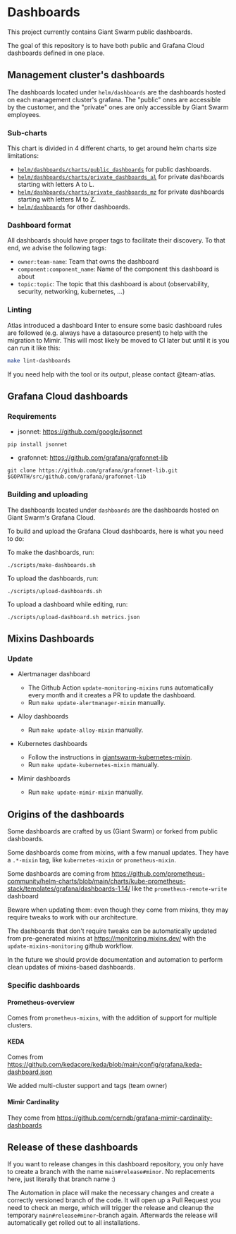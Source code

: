 # Dashboards

This project currently contains Giant Swarm public dashboards.

The goal of this repository is to have both public and Grafana Cloud dashboards defined in one place.

## Management cluster's dashboards

The dashboards located under `helm/dashboards` are the dashboards hosted on each management cluster's grafana.
The "public" ones are accessible by the customer, and the "private" ones are only accessible by Giant Swarm employees.

### Sub-charts

This chart is divided in 4 different charts, to get around helm charts size limitations:
- [`helm/dashboards/charts/public_dashboards`](helm/dashboards/charts/public_dashboards) for public dashboards.
- [`helm/dashboards/charts/private_dashboards_al`](helm/dashboards/charts/private_dashboards_al) for private dashboards starting with letters A to L.
- [`helm/dashboards/charts/private_dashboards_mz`](helm/dashboards/charts/private_dashboards_mz) for private dashboards starting with letters M to Z.
- [`helm/dashboards`](helm/dashboards) for other dashboards.

### Dashboard format

All dashboards should have proper tags to facilitate their discovery.
To that end, we advise the following tags:
- `owner:team-name`: Team that owns the dashboard
- `component:component_name`: Name of the component this dashboard is about
- `topic:topic`: The topic that this dashboard is about (observability, security, networking, kubernetes, ...)

### Linting

Atlas introduced a dashboard linter to ensure some basic dashboard rules are followed (e.g. always have a datasource present) to help with the migration to Mimir. 
This will most likely be moved to CI later but until it is you can run it like this:

```sh
make lint-dashboards
```

If you need help with the tool or its output, please contact @team-atlas.

## Grafana Cloud dashboards

### Requirements

* jsonnet: https://github.com/google/jsonnet

`pip install jsonnet`

* grafonnet: https://github.com/grafana/grafonnet-lib

`git clone https://github.com/grafana/grafonnet-lib.git $GOPATH/src/github.com/grafana/grafonnet-lib`

### Building and uploading

The dashboards located under `dashboards` are the dashboards hosted on Giant Swarm's Grafana Cloud.

To build and upload the Grafana Cloud dashboards, here is what you need to do:

To make the dashboards, run:
```
./scripts/make-dashboards.sh
```

To upload the dashboards, run:
```
./scripts/upload-dashboards.sh
```

To upload a dashboard while editing, run:
```
./scripts/upload-dashboard.sh metrics.json
```

## Mixins Dashboards

### Update

* Alertmanager dashboard

  * The Github Action `update-monitoring-mixins` runs automatically every month and it creates a PR to update the dashboard.
  * Run `make update-alertmanager-mixin` manually.

* Alloy dashboards

  * Run `make update-alloy-mixin` manually.

* Kubernetes dashboards

  * Follow the instructions in [giantswarm-kubernetes-mixin](https://github.com/giantswarm/giantswarm-kubernetes-mixin).
  * Run `make update-kubernetes-mixin` manually.

* Mimir dashboards

  * Run `make update-mimir-mixin` manually.

## Origins of the dashboards

Some dashboards are crafted by us (Giant Swarm) or forked from public dashboards.

Some dashboards come from mixins, with a few manual updates. They have a `.*-mixin` tag, like `kubernetes-mixin` or `prometheus-mixin`.

Some dashboards are coming from https://github.com/prometheus-community/helm-charts/blob/main/charts/kube-prometheus-stack/templates/grafana/dashboards-1.14/ like the `prometheus-remote-write` dashboard

Beware when updating them: even though they come from mixins, they may require tweaks to work with our architecture.

The dashboards that don't require tweaks can be automatically updated from pre-generated mixins at https://monitoring.mixins.dev/ with the `update-mixins-monitoring` github workflow.

In the future we should provide documentation and automation to perform clean updates of mixins-based dashboards.

### Specific dashboards

#### Prometheus-overview

Comes from `prometheus-mixins`, with the addition of support for multiple clusters.

#### KEDA

Comes from https://github.com/kedacore/keda/blob/main/config/grafana/keda-dashboard.json

We added multi-cluster support and tags (team owner)

#### Mimir Cardinality

They come from https://github.com/cerndb/grafana-mimir-cardinality-dashboards

## Release of these dashboards

If you want to release changes in this dashboard repository, you only have to create a branch with the name `main#release#minor`. No replacements here, just literally that branch name :) 

The Automation in place will make the necessary changes and create a correctly versioned branch of the code. It will open up a Pull Request you need to check an merge, which will trigger the release and cleanup the temporary `main#release#minor`-branch again. Afterwards the release will automatically get rolled out to all installations. 
